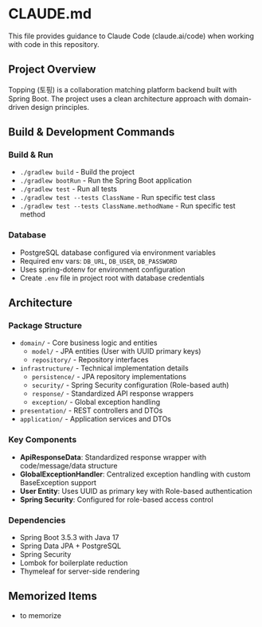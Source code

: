 # CLAUDE.md

This file provides guidance to Claude Code (claude.ai/code) when working with code in this repository.

## Project Overview
Topping (토핑) is a collaboration matching platform backend built with Spring Boot. The project uses a clean architecture approach with domain-driven design principles.

## Build & Development Commands

### Build & Run
- `./gradlew build` - Build the project
- `./gradlew bootRun` - Run the Spring Boot application
- `./gradlew test` - Run all tests
- `./gradlew test --tests ClassName` - Run specific test class
- `./gradlew test --tests ClassName.methodName` - Run specific test method

### Database
- PostgreSQL database configured via environment variables
- Required env vars: `DB_URL`, `DB_USER`, `DB_PASSWORD`
- Uses spring-dotenv for environment configuration
- Create `.env` file in project root with database credentials

## Architecture

### Package Structure
- `domain/` - Core business logic and entities
  - `model/` - JPA entities (User with UUID primary keys)
  - `repository/` - Repository interfaces
- `infrastructure/` - Technical implementation details
  - `persistence/` - JPA repository implementations
  - `security/` - Spring Security configuration (Role-based auth)
  - `response/` - Standardized API response wrappers
  - `exception/` - Global exception handling
- `presentation/` - REST controllers and DTOs
- `application/` - Application services and DTOs

### Key Components
- **ApiResponseData**: Standardized response wrapper with code/message/data structure
- **GlobalExceptionHandler**: Centralized exception handling with custom BaseException support
- **User Entity**: Uses UUID as primary key with Role-based authentication
- **Spring Security**: Configured for role-based access control

### Dependencies
- Spring Boot 3.5.3 with Java 17
- Spring Data JPA + PostgreSQL
- Spring Security
- Lombok for boilerplate reduction
- Thymeleaf for server-side rendering

## Memorized Items
- to memorize